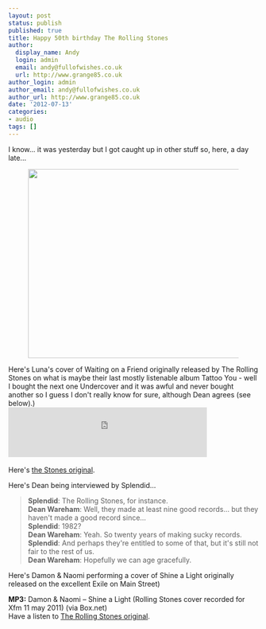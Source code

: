 ```yaml
---
layout: post
status: publish
published: true
title: Happy 50th birthday The Rolling Stones
author:
  display_name: Andy
  login: admin
  email: andy@fullofwishes.co.uk
  url: http://www.grange85.co.uk
author_login: admin
author_email: andy@fullofwishes.co.uk
author_url: http://www.grange85.co.uk
date: '2012-07-13'
categories:
- audio
tags: []
---
```

<p>I know... it was yesterday but I got caught up in other stuff so, here, a day late...</p>
<p><figure class="caption aligncenter" width="525" caption="The best line-up of The Rolling Stones"><img alt="" src="https://media.fullofwishes.co.uk/00-misc/pictures/Stones69.jpg" title="The best line-up of The Rolling Stones" width="525" height="380" /><figcaption class="caption-text"></figcaption></figure>
<p>Here's Luna's cover of Waiting on a Friend originally released by The Rolling Stones on what is maybe their last mostly listenable album Tattoo You - well I bought the next one Undercover and it was awful and never bought another so I guess I don't really know for sure, although Dean agrees (see below).)<br />
<iframe class="aligncenter" width="400" height="100" style="position: relative; display: block; width: 400px; height: 100px;" src="https://bandcamp.com/EmbeddedPlayer/v=2/track=1581795912/size=venti/bgcol=FFFFFF/linkcol=4285BB/" allowtransparency="true" frameborder="0"><a href="http://luna.bandcamp.com/track/waiting-on-a-friend">Waiting on a Friend by Luna</a></iframe><br />
Here's <a href="http://youtu.be/wMYjTWbU76k">the Stones original</a>.</p>
<p>Here's Dean being interviewed by Splendid...</p>
<blockquote><p><strong>Splendid</strong>: The Rolling Stones, for instance.<br />
<strong>Dean Wareham</strong>: Well, they made at least nine good records... but they haven't made a good record since...<br />
<strong>Splendid</strong>: 1982?<br />
<strong>Dean Wareham</strong>: Yeah. So twenty years of making sucky records.<br />
<strong>Splendid</strong>: And perhaps they're entitled to some of that, but it's still not fair to the rest of us.<br />
<strong>Dean Wareham</strong>: Hopefully we can age gracefully.
</p></blockquote>
<p>Here's Damon & Naomi performing a cover of Shine a Light originally released on the excellent Exile on Main Street)</p>
<p><strong>MP3:</strong> Damon & Naomi – Shine a Light (Rolling Stones cover recorded for Xfm 11 may 2011) (via Box.net)<br />
Have a listen to <a href="http://youtu.be/thZ__Ak8PyA">The Rolling Stones original</a>.</p>
